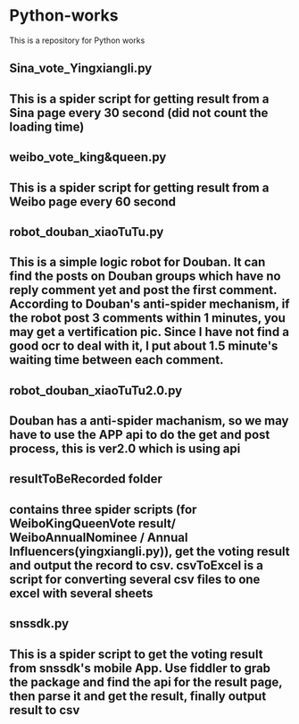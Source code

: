 # Python-works
This is a repository for Python works

## Sina_vote_Yingxiangli.py   

This is a spider script for getting result from a Sina page every 30 second (did not count the loading time)
  ---
## weibo_vote_king&queen.py  

  This is a spider script for getting result from a Weibo page every 60 second
---
## robot_douban_xiaoTuTu.py  

  This is a simple logic robot for Douban. 
  It can find the posts on Douban groups which have no reply comment yet and post the first comment.
  According to Douban's anti-spider mechanism, if the robot post 3 comments within 1 minutes, you may get a vertification pic. 
  Since I have not find a good ocr to deal with it, I put about 1.5 minute's waiting time between each comment.
---
## robot_douban_xiaoTuTu2.0.py   

Douban has a anti-spider machanism, so we may have to use the APP api to do the get and post process, this is ver2.0 which is using api
---
## resultToBeRecorded folder   

  contains three spider scripts (for WeiboKingQueenVote result/ WeiboAnnualNominee / Annual Influencers(yingxiangli.py)), get the voting result and output the record to csv. csvToExcel is a script for converting several csv files to one excel with several sheets
---
## snssdk.py   

  This is a spider script to get the voting result from snssdk's mobile App. Use fiddler to grab the package and find the api for the result page, then parse it and get the result, finally output result to csv
---
